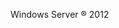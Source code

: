<Token xmlns:xlink="http://www.w3.org/1999/xlink">Windows Server ® 2012</Token>

<!--HONumber=Apr16_HO1-->


